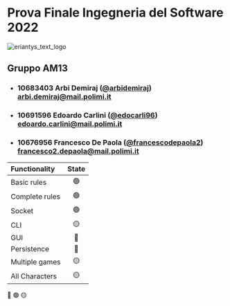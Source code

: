# Prova Finale Ingegneria del Software 2022

![eriantys_text_logo](https://user-images.githubusercontent.com/100212250/176453073-7be5154e-749b-44e4-9047-25c0e6108086.png)

## Gruppo AM13

- ###   10683403    Arbi Demiraj ([@arbidemiraj](https://github.com/arbidemiraj))<br>arbi.demiraj@mail.polimi.it
- ###   10691596    Edoardo Carlini ([@edocarli96](https://github.com/edocarli96))<br>edoardo.carlini@mail.polimi.it
- ###   10676956    Francesco De Paola ([@francescodepaola2](https://github.com/francescodepaola2))<br>francesco2.depaola@mail.polimi.it

| Functionality    |                       State                        |
|:-----------------|:--------------------------------------------------:|
| Basic rules      | 🟢 |  
| Complete rules   | 🟢 | 
| Socket           | 🟢 |
| CLI              | 🟡 |
| GUI              | 🔴 |
| Persistence      | 🔴 |
| Multiple games   | 🟡 |
| All Characters   | 🟡 |

🔴
🟢
🟡
